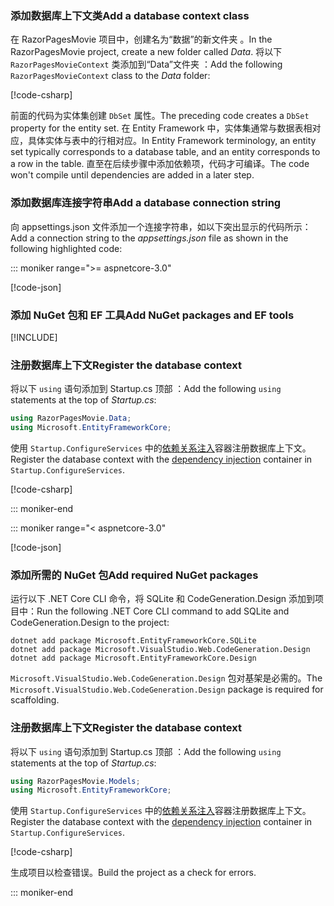 <a name="dc"></a>

### <a name="add-a-database-context-class"></a><span data-ttu-id="39772-101">添加数据库上下文类</span><span class="sxs-lookup"><span data-stu-id="39772-101">Add a database context class</span></span>

<span data-ttu-id="39772-102">在 RazorPagesMovie 项目中，创建名为“数据”的新文件夹  。</span><span class="sxs-lookup"><span data-stu-id="39772-102">In the RazorPagesMovie project, create a new folder called *Data*.</span></span> <span data-ttu-id="39772-103">将以下 `RazorPagesMovieContext` 类添加到“Data”文件夹  ：</span><span class="sxs-lookup"><span data-stu-id="39772-103">Add the following `RazorPagesMovieContext` class to the *Data* folder:</span></span>

[!code-csharp[](~/tutorials/razor-pages/razor-pages-start/sample/RazorPagesMovie30/Data/RazorPagesMovieContext.cs)]

<span data-ttu-id="39772-104">前面的代码为实体集创建 `DbSet` 属性。</span><span class="sxs-lookup"><span data-stu-id="39772-104">The preceding code creates a `DbSet` property for the entity set.</span></span> <span data-ttu-id="39772-105">在 Entity Framework 中，实体集通常与数据表相对应，具体实体与表中的行相对应。</span><span class="sxs-lookup"><span data-stu-id="39772-105">In Entity Framework terminology, an entity set typically corresponds to a database table, and an entity corresponds to a row in the table.</span></span> <span data-ttu-id="39772-106">直至在后续步骤中添加依赖项，代码才可编译。</span><span class="sxs-lookup"><span data-stu-id="39772-106">The code won't compile until dependencies are added in a later step.</span></span>

<a name="cs"></a>

### <a name="add-a-database-connection-string"></a><span data-ttu-id="39772-107">添加数据库连接字符串</span><span class="sxs-lookup"><span data-stu-id="39772-107">Add a database connection string</span></span>

<span data-ttu-id="39772-108">向 appsettings.json 文件添加一个连接字符串，如以下突出显示的代码所示： </span><span class="sxs-lookup"><span data-stu-id="39772-108">Add a connection string to the *appsettings.json* file as shown in the following highlighted code:</span></span>

::: moniker range=">= aspnetcore-3.0"

[!code-json[](~/tutorials/razor-pages/razor-pages-start/sample/RazorPagesMovie30/appsettings_SQLite.json?highlight=10-12)]

### <a name="add-nuget-packages-and-ef-tools"></a><span data-ttu-id="39772-109">添加 NuGet 包和 EF 工具</span><span class="sxs-lookup"><span data-stu-id="39772-109">Add NuGet packages and EF tools</span></span>

[!INCLUDE[](~/includes/add-EF-NuGet-SQLite-CLI.md)]

<a name="reg"></a>

### <a name="register-the-database-context"></a><span data-ttu-id="39772-110">注册数据库上下文</span><span class="sxs-lookup"><span data-stu-id="39772-110">Register the database context</span></span>

<span data-ttu-id="39772-111">将以下 `using` 语句添加到 Startup.cs 顶部  ：</span><span class="sxs-lookup"><span data-stu-id="39772-111">Add the following `using` statements at the top of *Startup.cs*:</span></span>

```csharp
using RazorPagesMovie.Data;
using Microsoft.EntityFrameworkCore;
```

<span data-ttu-id="39772-112">使用 `Startup.ConfigureServices` 中的[依赖关系注入](xref:fundamentals/dependency-injection)容器注册数据库上下文。</span><span class="sxs-lookup"><span data-stu-id="39772-112">Register the database context with the [dependency injection](xref:fundamentals/dependency-injection) container in `Startup.ConfigureServices`.</span></span>

[!code-csharp[](~/tutorials/razor-pages/razor-pages-start/sample/RazorPagesMovie30/Startup.cs?name=snippet_UseSqlite&highlight=11-12)]

::: moniker-end

::: moniker range="< aspnetcore-3.0"

[!code-json[](~/tutorials/razor-pages/razor-pages-start/sample/RazorPagesMovie/appsettings_SQLite.json?highlight=8-9)]

### <a name="add-required-nuget-packages"></a><span data-ttu-id="39772-113">添加所需的 NuGet 包</span><span class="sxs-lookup"><span data-stu-id="39772-113">Add required NuGet packages</span></span>

<span data-ttu-id="39772-114">运行以下 .NET Core CLI 命令，将 SQLite 和 CodeGeneration.Design 添加到项目中：</span><span class="sxs-lookup"><span data-stu-id="39772-114">Run the following .NET Core CLI command to add SQLite and CodeGeneration.Design to the project:</span></span>

```dotnetcli
dotnet add package Microsoft.EntityFrameworkCore.SQLite
dotnet add package Microsoft.VisualStudio.Web.CodeGeneration.Design
dotnet add package Microsoft.EntityFrameworkCore.Design
```

<span data-ttu-id="39772-115">`Microsoft.VisualStudio.Web.CodeGeneration.Design` 包对基架是必需的。</span><span class="sxs-lookup"><span data-stu-id="39772-115">The `Microsoft.VisualStudio.Web.CodeGeneration.Design` package is required for scaffolding.</span></span>

<a name="reg"></a>

### <a name="register-the-database-context"></a><span data-ttu-id="39772-116">注册数据库上下文</span><span class="sxs-lookup"><span data-stu-id="39772-116">Register the database context</span></span>

<span data-ttu-id="39772-117">将以下 `using` 语句添加到 Startup.cs 顶部  ：</span><span class="sxs-lookup"><span data-stu-id="39772-117">Add the following `using` statements at the top of *Startup.cs*:</span></span>

```csharp
using RazorPagesMovie.Models;
using Microsoft.EntityFrameworkCore;
```

<span data-ttu-id="39772-118">使用 `Startup.ConfigureServices` 中的[依赖关系注入](xref:fundamentals/dependency-injection)容器注册数据库上下文。</span><span class="sxs-lookup"><span data-stu-id="39772-118">Register the database context with the [dependency injection](xref:fundamentals/dependency-injection) container in `Startup.ConfigureServices`.</span></span>

[!code-csharp[](~/tutorials/razor-pages/razor-pages-start/sample/RazorPagesMovie22/Startup.cs?name=snippet_UseSqlite&highlight=11-12)]

<span data-ttu-id="39772-119">生成项目以检查错误。</span><span class="sxs-lookup"><span data-stu-id="39772-119">Build the project as a check for errors.</span></span>

::: moniker-end
